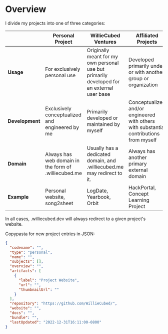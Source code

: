 # Overview

I divide my projects into one of three categories:

|                 | Personal Project                                              | WillieCubed Ventures                                                                       | Affiliated Projects                                                                     |
| --------------- | ------------------------------------------------------------- | ------------------------------------------------------------------------------------------ | --------------------------------------------------------------------------------------- |
| **Usage**       | For exclusively personal use                                  | Originally meant for my own personal use but primarily developed for an external user base | Developed primarily under or with another group or organization                         |
| **Development** | Exclusively conceptualized and engineered by me               | Primarily developed or maintained by myself                                                | Conceptualized and/or engineered with others with substantial contributions from myself |
| **Domain**      | Always has web domain in the form of <project>.williecubed.me | Usually has a dedicated domain, and <project-id>.williecubed.me may redirect to it.        | Always has another primary external domain                                              |
| **Example**     | Personal website, song2sheet                                  | LogDate, Yearbook, Orbit                                                                   | HackPortal, Concept Learning Project                                                    |

In all cases, <project-id>.williecubed.dev will always redirect to a given project's website.

[website]: https://williecubed.me
[storygen]: https://storygen.williecubed.dev
[concept-learning-project]: https://concept
[hackportal]: https://github.com/acmutd/hackportal
[simple-chair]: https://chair.williecubed.dev
[friend-files]: https://friends.williecubed.me

Copypasta for new project entries in JSON:

```json
{
  "codename": "",
  "type": "personal",
  "name": "",
  "subjects": [],
  "overview": "",
  "artifacts": [
    {
      "label": "Project Website",
      "url": "",
      "thumbnailUrl": ""
    }
  ],
  "repository": "https://github.com/WillieCubed/",
  "website": "",
  "docs": "",
  "bundle": "",
  "lastUpdated": "2022-12-31T16:11:00-0800"
}
```
